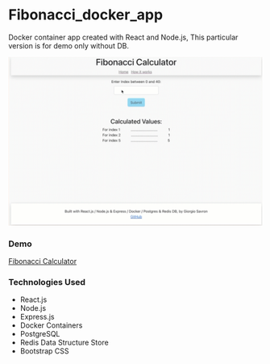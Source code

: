 # Fibonacci_docker_app

Docker container app created with React and Node.js, This particular version is for demo only without DB.

![preview-1](/src/img/demo.gif)

### Demo

[Fibonacci Calculator](https://fib-app.vercel.app/)

### Technologies Used

- React.js
- Node.js
- Express.js
- Docker Containers
- PostgreSQL
- Redis Data Structure Store
- Bootstrap CSS
